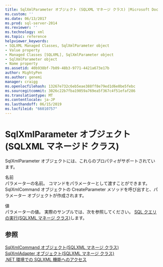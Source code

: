 ```yaml
---
title: SqlXmlParameter オブジェクト (SQLXML マネージ クラス) |Microsoft Docs
ms.custom: ''
ms.date: 06/13/2017
ms.prod: sql-server-2014
ms.reviewer: ''
ms.technology: xml
ms.topic: reference
helpviewer_keywords:
- SQLXML Managed Classes, SqlXmlParameter object
- Value property
- Managed Classes [SQLXML], SqlXmlParameter object
- SqlXmlParameter object
- Name property
ms.assetid: 40b938bf-7b09-48b3-9771-4421a673e17b
author: MightyPen
ms.author: genemi
manager: craigg
ms.openlocfilehash: 13267e732c6eb5eae388ff8e79ed1d6e0be5febc
ms.sourcegitcommit: 3026c22b7fba19059a769ea5f367c4f51efaf286
ms.translationtype: MT
ms.contentlocale: ja-JP
ms.lasthandoff: 06/15/2019
ms.locfileid: "66010757"
---
```

# <a name="sqlxmlparameter-object-sqlxml-managed-classes"></a>SqlXmlParameter オブジェクト (SQLXML マネージド クラス)
  SqlXmlParameter オブジェクトには、これらのプロパティがサポートされています。  
  
 名前  
 パラメーターの名前。 コマンドをパラメーターとして渡すことができます。 SqlXmlCommand オブジェクトの CreateParameter メソッドを呼び出すと、パラメーター オブジェクトが作成されます。  
  
 値  
 パラメーターの値。 実際のサンプルでは、次を参照してください。 [SQL クエリの実行&#40;SQLXML マネージ クラス&#41;](sqlxml-4-0-net-framework-support-managed-classes.md)します。  
  
## <a name="see-also"></a>参照  
 [SqlXmlCommand オブジェクト&#40;SQLXML マネージ クラス&#41;](sqlxml-managed-classes-sqlxmlcommand-object.md)   
 [SqlXmlAdapter オブジェクト&#40;SQLXML マネージ クラス&#41;](sqlxml-managed-classes-sqlxmladapter-object.md)   
 [.NET 環境での SQLXML 機能へのアクセス](accessing-sqlxml-functionality-in-the-net-environment.md)  
  
  
